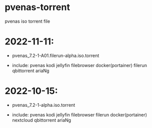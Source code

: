 # pvenas-torrent
pvenas iso torrent file


# 2022-11-11:

* pvenas_7.2-1-A01.filerun-alpha.iso.torrent

- include:
  pvenas
  kodi
  jellyfin
  filebrowser
  docker(portainer)
  filerun
  qbittorrent
  ariaNg


# 2022-10-15:

* pvenas_7.2-1-alpha.iso.torrent


- include:
  pvenas
  kodi
  jellyfin
  filebrowser
  filerun
  docker(portainer)
  nextcloud
  qbittorrent
  ariaNg


